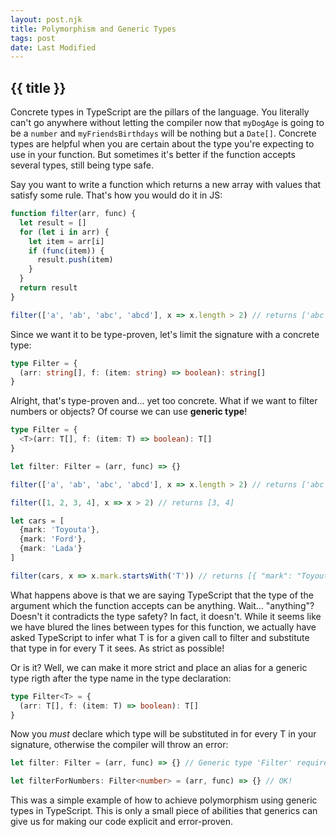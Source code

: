 ```yaml
---
layout: post.njk
title: Polymorphism and Generic Types
tags: post
date: Last Modified
---
```


## {{ title }}

Concrete types in TypeScript are the pillars of the language. You literally can't go anywhere without letting the compiler now that `myDogAge` is going to be a `number` and `myFriendsBirthdays` will be nothing but a `Date[]`. Concrete types are helpful when you are certain about the type you're expecting to use in your function. But sometimes it's better if the function accepts several types, still being type safe.

Say you want to write a function which returns a new array with values that satisfy some rule. That's how you would do it in JS:

```js
function filter(arr, func) {
  let result = []
  for (let i in arr) {
    let item = arr[i]
    if (func(item)) {
      result.push(item)
    }
  }
  return result
}

filter(['a', 'ab', 'abc', 'abcd'], x => x.length > 2) // returns ['abc', 'abcd']
```

Since we want it to be type-proven, let's limit the signature with a concrete type:

```ts
type Filter = {
  (arr: string[], f: (item: string) => boolean): string[]
}
```

Alright, that's type-proven and... yet too concrete. What if we want to filter numbers or objects? Of course we can use **generic type**!

```ts
type Filter = {
  <T>(arr: T[], f: (item: T) => boolean): T[]
}

let filter: Filter = (arr, func) => {}

filter(['a', 'ab', 'abc', 'abcd'], x => x.length > 2) // returns ['abc', 'abcd']

filter([1, 2, 3, 4], x => x > 2) // returns [3, 4]

let cars = [
  {mark: 'Toyouta'},
  {mark: 'Ford'},
  {mark: 'Lada'}
]

filter(cars, x => x.mark.startsWith('T')) // returns [{ "mark": "Toyouta"}]
```

What happens above is that we are saying TypeScript that the type of the argument which the function accepts can be anything. Wait... "anything"? Doesn't it contradicts the type safety? In fact, it doesn't. While it seems like we have blured the lines between types for this function, we actually have asked TypeScript to infer what T is for a given call to filter and substitute that type in for every T it sees. As strict as possible!

Or is it? Well, we can make it more strict and place an alias for a generic type rigth after the type name in the type declaration:

```ts
type Filter<T> = {
  (arr: T[], f: (item: T) => boolean): T[]
}
```

Now you *must* declare which type will be substituted in for every T in your signature, otherwise the compiler will throw an error:

```ts
let filter: Filter = (arr, func) => {} // Generic type 'Filter' requires 1 type argument(s).

let filterForNumbers: Filter<number> = (arr, func) => {} // OK!
```

This was a simple example of how to achieve polymorphism using generic types in TypeScript. This is only a small piece of abilities that generics can give us for making our code explicit and error-proven.
